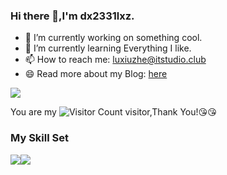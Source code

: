 ### Hi there 👋,I'm dx2331lxz.

- 🔭 I’m currently working on something cool.
- 🌱 I’m currently learning Everything I like.
- 📫 How to reach me: luxiuzhe@itstudio.club
- 😄 Read more about my Blog: [here](https://daoxuan.cc/)

![](https://github-readme-stats.vercel.app/api?username=wisdom-zhe&show_icons=true&theme=transparent)

You are my ![Visitor Count](https://profile-counter.glitch.me/dx2331lxz/count.svg) visitor,Thank You!:kissing_heart::kissing_heart:

### My Skill Set

![](https://img.shields.io/badge/Java-ED8B00?style=for-the-badge&logo=openjdk&logoColor=white)![](https://img.shields.io/badge/Python-3776AB?style=for-the-badge&logo=python&logoColor=white)

